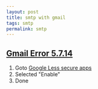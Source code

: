 ```yaml
---
layout: post
title: smtp with gmail
tags: smtp
permalink: smtp
---
```


## [Gmail Error 5.7.14](http://ralphminderhoud.com/posts/gmail-error-5-7-14/)

1. Goto [Google Less secure apps](https://www.google.com/settings/security/lesssecureapps)
2. Selected "Enable"
3. Done
